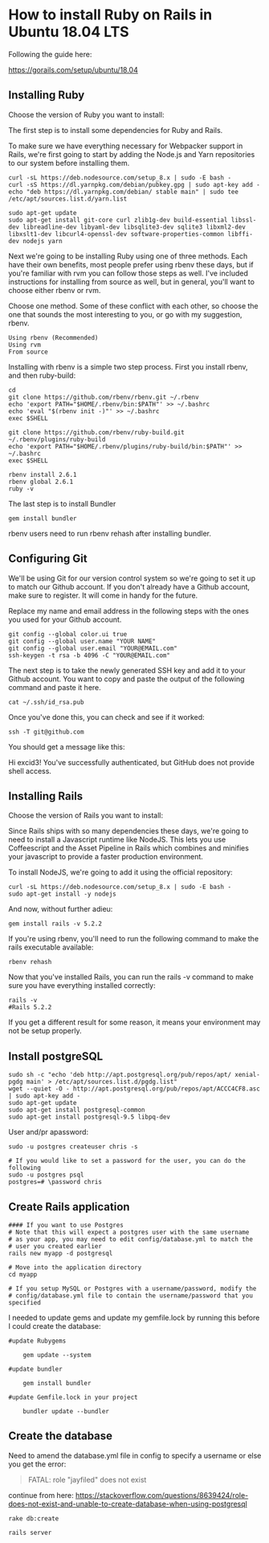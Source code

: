 # How to install Ruby on Rails in Ubuntu 18.04 LTS

Following the guide here:

https://gorails.com/setup/ubuntu/18.04

## Installing Ruby

Choose the version of Ruby you want to install:

The first step is to install some dependencies for Ruby and Rails.

To make sure we have everything necessary for Webpacker support in Rails, we're first going to start by adding the Node.js and Yarn repositories to our system before installing them.

    curl -sL https://deb.nodesource.com/setup_8.x | sudo -E bash -
    curl -sS https://dl.yarnpkg.com/debian/pubkey.gpg | sudo apt-key add -
    echo "deb https://dl.yarnpkg.com/debian/ stable main" | sudo tee /etc/apt/sources.list.d/yarn.list

    sudo apt-get update
    sudo apt-get install git-core curl zlib1g-dev build-essential libssl-dev libreadline-dev libyaml-dev libsqlite3-dev sqlite3 libxml2-dev libxslt1-dev libcurl4-openssl-dev software-properties-common libffi-dev nodejs yarn

Next we're going to be installing Ruby using one of three methods. Each have their own benefits, most people prefer using rbenv these days, but if you're familiar with rvm you can follow those steps as well. I've included instructions for installing from source as well, but in general, you'll want to choose either rbenv or rvm.

Choose one method. Some of these conflict with each other, so choose the one that sounds the most interesting to you, or go with my suggestion, rbenv.

    Using rbenv (Recommended)
    Using rvm
    From source

Installing with rbenv is a simple two step process. First you install rbenv, and then ruby-build:

    cd
    git clone https://github.com/rbenv/rbenv.git ~/.rbenv
    echo 'export PATH="$HOME/.rbenv/bin:$PATH"' >> ~/.bashrc
    echo 'eval "$(rbenv init -)"' >> ~/.bashrc
    exec $SHELL

    git clone https://github.com/rbenv/ruby-build.git ~/.rbenv/plugins/ruby-build
    echo 'export PATH="$HOME/.rbenv/plugins/ruby-build/bin:$PATH"' >> ~/.bashrc
    exec $SHELL

    rbenv install 2.6.1
    rbenv global 2.6.1
    ruby -v

The last step is to install Bundler

    gem install bundler

rbenv users need to run rbenv rehash after installing bundler.

## Configuring Git

We'll be using Git for our version control system so we're going to set it up to match our Github account. If you don't already have a Github account, make sure to register. It will come in handy for the future.

Replace my name and email address in the following steps with the ones you used for your Github account.

    git config --global color.ui true
    git config --global user.name "YOUR NAME"
    git config --global user.email "YOUR@EMAIL.com"
    ssh-keygen -t rsa -b 4096 -C "YOUR@EMAIL.com"

The next step is to take the newly generated SSH key and add it to your Github account. You want to copy and paste the output of the following command and paste it here.

    cat ~/.ssh/id_rsa.pub

Once you've done this, you can check and see if it worked:

    ssh -T git@github.com

You should get a message like this:

Hi excid3! You've successfully authenticated, but GitHub does not provide shell access.

## Installing Rails

Choose the version of Rails you want to install:

Since Rails ships with so many dependencies these days, we're going to need to install a Javascript runtime like NodeJS. This lets you use Coffeescript and the Asset Pipeline in Rails which combines and minifies your javascript to provide a faster production environment.

To install NodeJS, we're going to add it using the official repository:

    curl -sL https://deb.nodesource.com/setup_8.x | sudo -E bash -
    sudo apt-get install -y nodejs

And now, without further adieu:

    gem install rails -v 5.2.2

If you're using rbenv, you'll need to run the following command to make the rails executable available:

    rbenv rehash

Now that you've installed Rails, you can run the rails -v command to make sure you have everything installed correctly:

    rails -v
    #Rails 5.2.2

If you get a different result for some reason, it means your environment may not be setup properly.

## Install postgreSQL

    sudo sh -c "echo 'deb http://apt.postgresql.org/pub/repos/apt/ xenial-pgdg main' > /etc/apt/sources.list.d/pgdg.list"
    wget --quiet -O - http://apt.postgresql.org/pub/repos/apt/ACCC4CF8.asc | sudo apt-key add -
    sudo apt-get update
    sudo apt-get install postgresql-common
    sudo apt-get install postgresql-9.5 libpq-dev

User and/pr apassword:

    sudo -u postgres createuser chris -s

    # If you would like to set a password for the user, you can do the following
    sudo -u postgres psql
    postgres=# \password chris

## Create Rails application

    #### If you want to use Postgres
    # Note that this will expect a postgres user with the same username
    # as your app, you may need to edit config/database.yml to match the
    # user you created earlier
    rails new myapp -d postgresql

    # Move into the application directory
    cd myapp

    # If you setup MySQL or Postgres with a username/password, modify the
    # config/database.yml file to contain the username/password that you specified

I needed to update gems and update my gemfile.lock by running this before I could create the database:

    #update Rubygems

        gem update --system

    #update bundler

        gem install bundler

    #update Gemfile.lock in your project

        bundler update --bundler


## Create the database

Need  to amend the database.yml file in config to specify a username or else you get the error:

> FATAL:  role "jayfiled" does not exist

continue from here: https://stackoverflow.com/questions/8639424/role-does-not-exist-and-unable-to-create-database-when-using-postgresql



    rake db:create

    rails server
